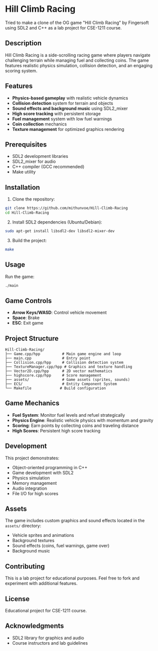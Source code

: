 # Hill Climb Racing

Tried to make a clone of the OG game "Hill Climb Racing" by Fingersoft using SDL2 and C++ as a lab project for CSE-1211 course.


## Description

Hill Climb Racing is a side-scrolling racing game where players navigate challenging terrain while managing fuel and collecting coins. The game features realistic physics simulation, collision detection, and an engaging scoring system.

## Features

- **Physics-based gameplay** with realistic vehicle dynamics
- **Collision detection** system for terrain and objects
- **Sound effects and background music** using SDL2_mixer
- **High score tracking** with persistent storage
- **Fuel management** system with low fuel warnings
- **Coin collection** mechanics
- **Texture management** for optimized graphics rendering

## Prerequisites

- SDL2 development libraries
- SDL2_mixer for audio
- C++ compiler (GCC recommended)
- Make utility

## Installation

1. Clone the repository:
```bash
git clone https://github.com/mithunvoe/Hill-Climb-Racing
cd Hill-Climb-Racing
```

2. Install SDL2 dependencies (Ubuntu/Debian):
```bash
sudo apt-get install libsdl2-dev libsdl2-mixer-dev
```

3. Build the project:
```bash
make
```

## Usage

Run the game:
```bash
./main
```

## Game Controls

- **Arrow Keys/WASD**: Control vehicle movement
- **Space**: Brake
- **ESC**: Exit game

## Project Structure

```
Hill-Climb-Racing/
├── Game.cpp/hpp          # Main game engine and loop
├── main.cpp              # Entry point
├── Collision.cpp/hpp     # Collision detection system
├── TextureManager.cpp/hpp # Graphics and texture handling
├── Vector2D.cpp/hpp      # 2D vector mathematics
├── highscore.cpp/hpp     # Score management
├── assets/               # Game assets (sprites, sounds)
├── ECS/                  # Entity Component System
└── Makefile             # Build configuration
```

## Game Mechanics

- **Fuel System**: Monitor fuel levels and refuel strategically
- **Physics Engine**: Realistic vehicle physics with momentum and gravity
- **Scoring**: Earn points by collecting coins and traveling distance
- **High Scores**: Persistent high score tracking

## Development

This project demonstrates:
- Object-oriented programming in C++
- Game development with SDL2
- Physics simulation
- Memory management
- Audio integration
- File I/O for high scores

## Assets

The game includes custom graphics and sound effects located in the `assets/` directory:
- Vehicle sprites and animations
- Background textures
- Sound effects (coins, fuel warnings, game over)
- Background music

## Contributing

This is a lab project for educational purposes. Feel free to fork and experiment with additional features.

## License

Educational project for CSE-1211 course.

## Acknowledgments

- SDL2 library for graphics and audio
- Course instructors and lab guidelines
